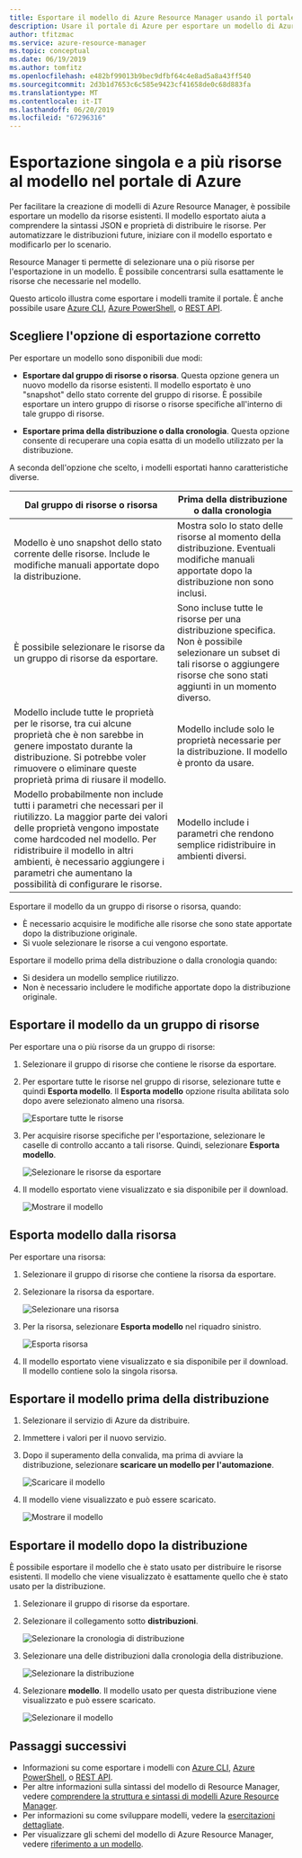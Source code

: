 ```yaml
---
title: Esportare il modello di Azure Resource Manager usando il portale di Azure
description: Usare il portale di Azure per esportare un modello di Azure Resource Manager da risorse nella sottoscrizione.
author: tfitzmac
ms.service: azure-resource-manager
ms.topic: conceptual
ms.date: 06/19/2019
ms.author: tomfitz
ms.openlocfilehash: e482bf99013b9bec9dfbf64c4e8ad5a8a43ff540
ms.sourcegitcommit: 2d3b1d7653c6c585e9423cf41658de0c68d883fa
ms.translationtype: MT
ms.contentlocale: it-IT
ms.lasthandoff: 06/20/2019
ms.locfileid: "67296316"
---
```

# <a name="single-and-multi-resource-export-to-template-in-azure-portal"></a>Esportazione singola e a più risorse al modello nel portale di Azure

Per facilitare la creazione di modelli di Azure Resource Manager, è possibile esportare un modello da risorse esistenti. Il modello esportato aiuta a comprendere la sintassi JSON e proprietà di distribuire le risorse. Per automatizzare le distribuzioni future, iniziare con il modello esportato e modificarlo per lo scenario.

Resource Manager ti permette di selezionare una o più risorse per l'esportazione in un modello. È possibile concentrarsi sulla esattamente le risorse che necessarie nel modello.

Questo articolo illustra come esportare i modelli tramite il portale. È anche possibile usare [Azure CLI](manage-resource-groups-cli.md#export-resource-groups-to-templates), [Azure PowerShell](manage-resource-groups-powershell.md#export-resource-groups-to-templates), o [REST API](/rest/api/resources/resourcegroups/exporttemplate).

## <a name="choose-the-right-export-option"></a>Scegliere l'opzione di esportazione corretto

Per esportare un modello sono disponibili due modi:

* **Esportare dal gruppo di risorse o risorsa**. Questa opzione genera un nuovo modello da risorse esistenti. Il modello esportato è uno "snapshot" dello stato corrente del gruppo di risorse. È possibile esportare un intero gruppo di risorse o risorse specifiche all'interno di tale gruppo di risorse.

* **Esportare prima della distribuzione o dalla cronologia**. Questa opzione consente di recuperare una copia esatta di un modello utilizzato per la distribuzione.

A seconda dell'opzione che scelto, i modelli esportati hanno caratteristiche diverse.

| Dal gruppo di risorse o risorsa | Prima della distribuzione o dalla cronologia |
| --------------------- | ----------------- |
| Modello è uno snapshot dello stato corrente delle risorse. Include le modifiche manuali apportate dopo la distribuzione. | Mostra solo lo stato delle risorse al momento della distribuzione. Eventuali modifiche manuali apportate dopo la distribuzione non sono inclusi. |
| È possibile selezionare le risorse da un gruppo di risorse da esportare. | Sono incluse tutte le risorse per una distribuzione specifica. Non è possibile selezionare un subset di tali risorse o aggiungere risorse che sono stati aggiunti in un momento diverso. |
| Modello include tutte le proprietà per le risorse, tra cui alcune proprietà che è non sarebbe in genere impostato durante la distribuzione. Si potrebbe voler rimuovere o eliminare queste proprietà prima di riusare il modello. | Modello include solo le proprietà necessarie per la distribuzione. Il modello è pronto da usare. |
| Modello probabilmente non include tutti i parametri che necessari per il riutilizzo. La maggior parte dei valori delle proprietà vengono impostate come hardcoded nel modello. Per ridistribuire il modello in altri ambienti, è necessario aggiungere i parametri che aumentano la possibilità di configurare le risorse. | Modello include i parametri che rendono semplice ridistribuire in ambienti diversi. |

Esportare il modello da un gruppo di risorse o risorsa, quando:

* È necessario acquisire le modifiche alle risorse che sono state apportate dopo la distribuzione originale.
* Si vuole selezionare le risorse a cui vengono esportate.

Esportare il modello prima della distribuzione o dalla cronologia quando:

* Si desidera un modello semplice riutilizzo.
* Non è necessario includere le modifiche apportate dopo la distribuzione originale.

## <a name="export-template-from-resource-group"></a>Esportare il modello da un gruppo di risorse

Per esportare una o più risorse da un gruppo di risorse:

1. Selezionare il gruppo di risorse che contiene le risorse da esportare.

1. Per esportare tutte le risorse nel gruppo di risorse, selezionare tutte e quindi **Esporta modello**. Il **Esporta modello** opzione risulta abilitata solo dopo avere selezionato almeno una risorsa.

   ![Esportare tutte le risorse](./media/export-template-portal/select-all-resources.png)

1. Per acquisire risorse specifiche per l'esportazione, selezionare le caselle di controllo accanto a tali risorse. Quindi, selezionare **Esporta modello**.

   ![Selezionare le risorse da esportare](./media/export-template-portal/select-resources.png)

1. Il modello esportato viene visualizzato e sia disponibile per il download.

   ![Mostrare il modello](./media/export-template-portal/show-template.png)

## <a name="export-template-from-resource"></a>Esporta modello dalla risorsa

Per esportare una risorsa:

1. Selezionare il gruppo di risorse che contiene la risorsa da esportare.

1. Selezionare la risorsa da esportare.

   ![Selezionare una risorsa](./media/export-template-portal/select-link-resource.png)

1. Per la risorsa, selezionare **Esporta modello** nel riquadro sinistro.

   ![Esporta risorsa](./media/export-template-portal/export-single-resource.png)

1. Il modello esportato viene visualizzato e sia disponibile per il download. Il modello contiene solo la singola risorsa.

## <a name="export-template-before-deployment"></a>Esportare il modello prima della distribuzione

1. Selezionare il servizio di Azure da distribuire.

1. Immettere i valori per il nuovo servizio.

1. Dopo il superamento della convalida, ma prima di avviare la distribuzione, selezionare **scaricare un modello per l'automazione**.

   ![Scaricare il modello](./media/export-template-portal/download-before-deployment.png)

1. Il modello viene visualizzato e può essere scaricato.

   ![Mostrare il modello](./media/export-template-portal/show-template-before-deployment.png)

## <a name="export-template-after-deployment"></a>Esportare il modello dopo la distribuzione

È possibile esportare il modello che è stato usato per distribuire le risorse esistenti. Il modello che viene visualizzato è esattamente quello che è stato usato per la distribuzione.

1. Selezionare il gruppo di risorse da esportare.

1. Selezionare il collegamento sotto **distribuzioni**.

   ![Selezionare la cronologia di distribuzione](./media/export-template-portal/select-deployment-history.png)

1. Selezionare una delle distribuzioni dalla cronologia della distribuzione.

   ![Selezionare la distribuzione](./media/export-template-portal/select-details.png)

1. Selezionare **modello**. Il modello usato per questa distribuzione viene visualizzato e può essere scaricato.

   ![Selezionare il modello](./media/export-template-portal/show-template-from-history.png)

## <a name="next-steps"></a>Passaggi successivi

- Informazioni su come esportare i modelli con [Azure CLI](manage-resource-groups-cli.md#export-resource-groups-to-templates), [Azure PowerShell](manage-resource-groups-powershell.md#export-resource-groups-to-templates), o [REST API](/rest/api/resources/resourcegroups/exporttemplate).
- Per altre informazioni sulla sintassi del modello di Resource Manager, vedere [comprendere la struttura e sintassi di modelli Azure Resource Manager](./resource-group-authoring-templates.md).
- Per informazioni su come sviluppare modelli, vedere la [esercitazioni dettagliate](/azure/azure-resource-manager/).
- Per visualizzare gli schemi del modello di Azure Resource Manager, vedere [riferimento a un modello](/azure/templates/).